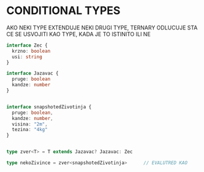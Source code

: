 # CONDITIONAL TYPES

AKO NEKI TYPE EXTENDUJE NEKI DRUGI TYPE, TERNARY ODLUCUJE STA CE SE USVOJITI KAO TYPE, KADA JE TO ISTINITO ILI NE

```typescript
interface Zec {
  krzno: boolean
  usi: string
}

interface Jazavac {
  pruge: boolean
  kandze: number
}


interface snapshotedZivotinja {
  pruge: boolean,
  kandze: number,
  visina: "2m",
  tezina: "4kg"
}


type zver<T> = T extends Jazavac? Jazavac: Zec

type nekoZivince = zver<snapshotedZivotinja>      // EVALUTRED KAO           type nekoZivince = Jazavac

```